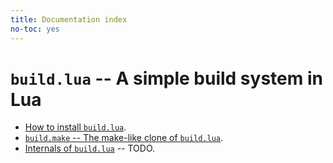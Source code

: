 ```yaml
---
title: Documentation index
no-toc: yes
---
```


# `build.lua` -- A simple build system in Lua #

- [How to install `build.lua`](install.md).
- [`build.make` -- The make-like clone of `build.lua`](make.md).
- [Internals of `build.lua`](internals.md) -- TODO.
